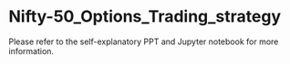 # Nifty-50_Options_Trading_strategy

Please refer to the self-explanatory PPT and Jupyter notebook for more information.

